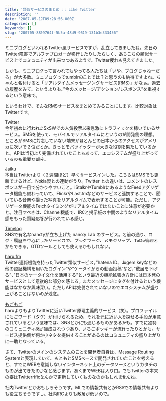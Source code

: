 ```yaml
---
title: '類似サービスのまとめ :: Like Twitter'
description: ''
date: '2007-05-19T09:28:56.000Z'
categories: []
keywords: []
slug: "200705-8809764f-5b5a-48d9-9549-131b3e333456"
---
```

ミニブログといわれるTwitter風サービスですが、乱立してきましたね。先日のTwitter障害でアルファブロガーが移行したりしたらしく、あちこちの類似サービス上でコミュニティが出来つつあるようで、Twitter疲れも見えてきました。

しかも、ミニブログって言われてもやってる人たちは「いや、ブログじゃねーだろ」が大多数。ミニブログってtumblrのことでは？と思うのも納得ですよね。ちゃんと名付けると「リアルタイムメッセージングサービス(RMS)」かなぁ。過去の履歴をみて、というよりも、”今のメッセージ/アクション/レスポンス”を重視するという意味で。

というわけで、そんなRMSサービスをまとめてみることにします。比較対象はTwitterです。

Twitter  
今年初めに行われたSxSWでの人気投票以来急激にトラフィックを稼いでいるサービス。SMSを使って、モバイルでリアルタイムにというのが開発側の理想。ところがSMSに対応していない端末がほとんどの日本からのアクセスがアメリカに次いで２位だとか。きっとモバツイッターが大きな役割を果たしているかと。APIは当初より完備されていたこともあって、エコシステムが盛り上がっているのも重要な部分。

[Jaiku](http://jaiku.com/)  
本当はTwitterより（２週間ほど）早くサービスインした。こちらはSMSでも更新できるけど、Nokia製との連動がうり。Twitter との違いは、コメントのレスポンスが一目で分かりやすいこと。iStalkrやTumblrにあるようなFeedアグリゲータ機能も備わっていて、FlickrやLast.fmなどのサービスと連携することで、聞いている音楽や撮った写真をリアルタイムで表示することが可能。ただし、アグリゲータ機能のFetchタイミングがリアルタイムではないことに注意が必要かと。注目すべきは、Channel機能で、IRCと掲示板の中間のようなリアルタイム感をもった質疑応答が行われている感じ。

[Timelog](http://timelog.jp/)  
SNSで有名なnanotyが立ち上げた nanoty Lab のサービス。名前の通り、ログ・履歴を中心にしたサービスで、ブックマーク、メモクリップ、ToDo管理とかもできる。GTDツールとしても使えるかもしれない。

[haru.fm](http://haru.fm/)  
Twitter連係機能を持ったTwitter類似サービス。”hatena ID、Jugem keyなどの他の認証機構を用いたログイン”や”ケータイからの動画投稿”など、”敷居を下げる”、”日本のケータイ文化を活用する”という最近の機能拡張の方針には日本発のサービスとして意欲的な部分を感じる。またメッセージにタグを付けるという機能はなかなか興味深い。ただしAPIは完備されていないのでエコシステムが盛り上がることはないのが残念。

[もごもご](http://mogo2.jp/)  
haruよりもよりTwitterに近いTwitter原理主義的サービス（笑）。プロファイルにもごワード（タグ）が付けられるため、それを元に近い人を探せる手段が用意されているという意味では、SNSとかにも通じるものがあるかも。すでに独特のコミュニティ感が醸成されつつあり、いちごポッキーが流行ったりとかも。サービス提供側が何か小ネタを提供することがあるのはコミュニティの盛り上がりに一助となっている。

さて、Twitterのメインのシステムのことを開発者自身は、Message Routing Systemと表現していて、もともとSMSベースで開発されていたことを考えると、すでにWEBを意識しないインターネット上のデータソースというカタチのものが出てきたのかなと感じます。あくまでWEBは入り口。でもTwitterの本来の姿はTwitterrificなんかで更新していくものなのかもしれませんね。

社内Twitterとかおもしろそうです。MLでの情報共有とかRSSでの情報共有よりも役立ちそうですし。社内IRCよりも敷居が低いので。